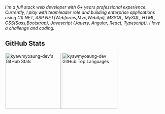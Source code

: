 *I'm a full stack web developer with 6+ years professional experience. Currently, I play with teamleader role and building enterprise applications using C#.NET, ASP.NET(Webforms,Mvc,WebApi), MSSQL, MySQL, HTML, CSS(Sass,Bootstrap), Javascript (Jquery, Angular, React, Typescript).*
*I love a challenge and coding.*

## GitHub Stats

<a href="https://github.com/kyawmyoaung-dev">
  <img height="180em" src="https://github-readme-stats.vercel.app/api?username=johnathanmyoaung&show_icons=true&theme=noctis_minimus&count_private=true" alt="kyawmyoaung-dev's GitHub Stats" />
  <img height="180em" src="https://github-readme-stats.vercel.app/api/top-langs/?username=johnathanmyoaung&theme=noctis_minimus&layout=compact" 
    alt="kyawmyoaung-dev GitHub Top Languages" />
</a>

